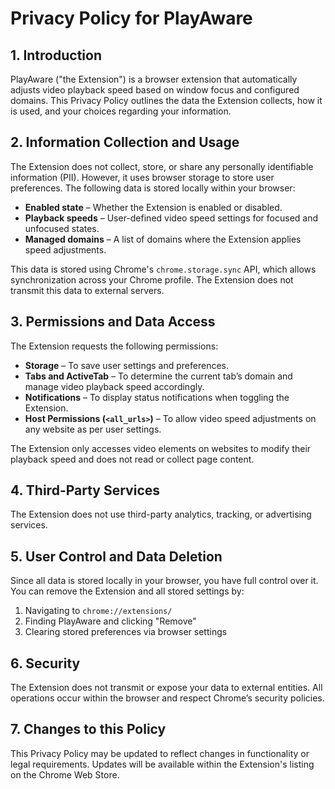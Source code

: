 # Privacy Policy for PlayAware  

## 1. Introduction  
PlayAware ("the Extension") is a browser extension that automatically adjusts video playback speed based on window focus and configured domains. This Privacy Policy outlines the data the Extension collects, how it is used, and your choices regarding your information.  

## 2. Information Collection and Usage  
The Extension does not collect, store, or share any personally identifiable information (PII). However, it uses browser storage to store user preferences. The following data is stored locally within your browser:  

- **Enabled state** – Whether the Extension is enabled or disabled.  
- **Playback speeds** – User-defined video speed settings for focused and unfocused states.  
- **Managed domains** – A list of domains where the Extension applies speed adjustments.  

This data is stored using Chrome's `chrome.storage.sync` API, which allows synchronization across your Chrome profile. The Extension does not transmit this data to external servers.  

## 3. Permissions and Data Access  
The Extension requests the following permissions:  

- **Storage** – To save user settings and preferences.  
- **Tabs and ActiveTab** – To determine the current tab’s domain and manage video playback speed accordingly.  
- **Notifications** – To display status notifications when toggling the Extension.  
- **Host Permissions (`<all_urls>`)** – To allow video speed adjustments on any website as per user settings.  

The Extension only accesses video elements on websites to modify their playback speed and does not read or collect page content.  

## 4. Third-Party Services  
The Extension does not use third-party analytics, tracking, or advertising services.  

## 5. User Control and Data Deletion  
Since all data is stored locally in your browser, you have full control over it. You can remove the Extension and all stored settings by:  

1. Navigating to `chrome://extensions/`  
2. Finding PlayAware and clicking "Remove"  
3. Clearing stored preferences via browser settings  

## 6. Security  
The Extension does not transmit or expose your data to external entities. All operations occur within the browser and respect Chrome’s security policies.  

## 7. Changes to this Policy  
This Privacy Policy may be updated to reflect changes in functionality or legal requirements. Updates will be available within the Extension's listing on the Chrome Web Store.  
